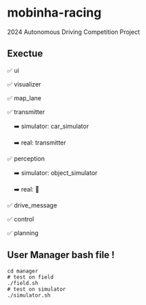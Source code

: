 # mobinha-racing
2024 Autonomous Driving Competition Project

## Exectue
✅ ui

✅ visualizer

✅ map_lane

✅ transmitter

&nbsp;&nbsp;&nbsp;&nbsp;➡️ simulator: car_simulator
  
&nbsp;&nbsp;&nbsp;&nbsp;➡️ real: transmitter
  
✅ perception

&nbsp;&nbsp;&nbsp;&nbsp;➡️ simulator: object_simulator
  
&nbsp;&nbsp;&nbsp;&nbsp;➡️ real: 🚧
  
✅ drive_message

✅ control

✅ planning

## User Manager bash file !
```
cd manager
# test on field
./field.sh
# test on simulator
./simulator.sh
```
